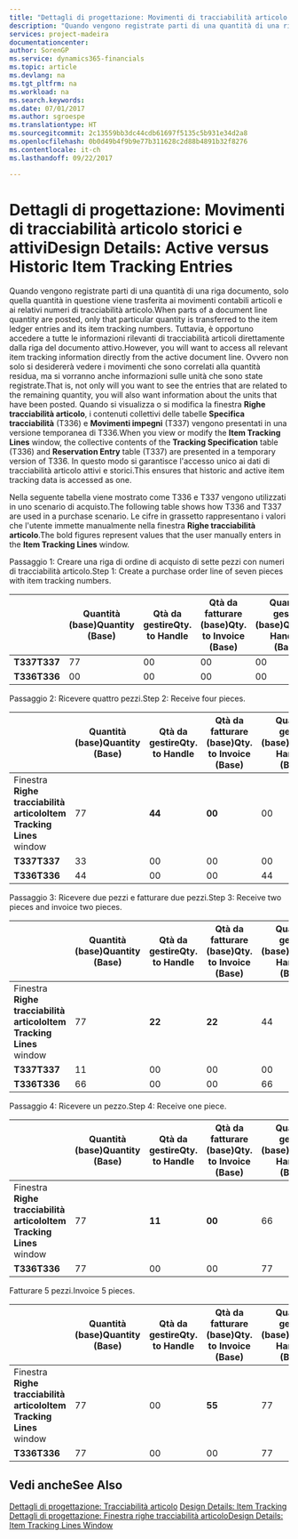 ```yaml
---
title: "Dettagli di progettazione: Movimenti di tracciabilità articolo storici e attivi | Microsoft Docs"
description: "Quando vengono registrate parti di una quantità di una riga documento, solo quella quantità in questione viene trasferita ai movimenti contabili articoli e ai relativi numeri di tracciabilità articolo. Tuttavia, è opportuno accedere a tutte le informazioni rilevanti di tracciabilità articoli direttamente dalla riga del documento attivo. Ovvero non solo si desidererà vedere i movimenti che sono correlati alla quantità residua, ma si vorranno anche informazioni sulle unità che sono state registrate. Quando si visualizza o si modifica la finestra **Righe tracciabilità articolo**, i contenuti collettivi delle tabelle **Specifica tracciabilità** (T336) e **Movimenti impegni** (T337) vengono presentati in una versione temporanea di T336. In questo modo si garantisce l'accesso unico ai dati di tracciabilità articolo attivi e storici."
services: project-madeira
documentationcenter: 
author: SorenGP
ms.service: dynamics365-financials
ms.topic: article
ms.devlang: na
ms.tgt_pltfrm: na
ms.workload: na
ms.search.keywords: 
ms.date: 07/01/2017
ms.author: sgroespe
ms.translationtype: HT
ms.sourcegitcommit: 2c13559bb3dc44cdb61697f5135c5b931e34d2a8
ms.openlocfilehash: 0b0d49b4f9b9e77b311628c2d88b4891b32f8276
ms.contentlocale: it-ch
ms.lasthandoff: 09/22/2017

---
```

# <a name="design-details-active-versus-historic-item-tracking-entries"></a><span data-ttu-id="fbce1-107">Dettagli di progettazione: Movimenti di tracciabilità articolo storici e attivi</span><span class="sxs-lookup"><span data-stu-id="fbce1-107">Design Details: Active versus Historic Item Tracking Entries</span></span>
<span data-ttu-id="fbce1-108">Quando vengono registrate parti di una quantità di una riga documento, solo quella quantità in questione viene trasferita ai movimenti contabili articoli e ai relativi numeri di tracciabilità articolo.</span><span class="sxs-lookup"><span data-stu-id="fbce1-108">When parts of a document line quantity are posted, only that particular quantity is transferred to the item ledger entries and its item tracking numbers.</span></span> <span data-ttu-id="fbce1-109">Tuttavia, è opportuno accedere a tutte le informazioni rilevanti di tracciabilità articoli direttamente dalla riga del documento attivo.</span><span class="sxs-lookup"><span data-stu-id="fbce1-109">However, you will want to access all relevant item tracking information directly from the active document line.</span></span> <span data-ttu-id="fbce1-110">Ovvero non solo si desidererà vedere i movimenti che sono correlati alla quantità residua, ma si vorranno anche informazioni sulle unità che sono state registrate.</span><span class="sxs-lookup"><span data-stu-id="fbce1-110">That is, not only will you want to see the entries that are related to the remaining quantity, you will also want information about the units that have been posted.</span></span> <span data-ttu-id="fbce1-111">Quando si visualizza o si modifica la finestra **Righe tracciabilità articolo**, i contenuti collettivi delle tabelle **Specifica tracciabilità** (T336) e **Movimenti impegni** (T337) vengono presentati in una versione temporanea di T336.</span><span class="sxs-lookup"><span data-stu-id="fbce1-111">When you view or modify the **Item Tracking Lines** window, the collective contents of the **Tracking Specification** table (T336) and **Reservation Entry** table (T337) are presented in a temporary version of T336.</span></span> <span data-ttu-id="fbce1-112">In questo modo si garantisce l'accesso unico ai dati di tracciabilità articolo attivi e storici.</span><span class="sxs-lookup"><span data-stu-id="fbce1-112">This ensures that historic and active item tracking data is accessed as one.</span></span>  

 <span data-ttu-id="fbce1-113">Nella seguente tabella viene mostrato come T336 e T337 vengono utilizzati in uno scenario di acquisto.</span><span class="sxs-lookup"><span data-stu-id="fbce1-113">The following table shows how T336 and T337 are used in a purchase scenario.</span></span> <span data-ttu-id="fbce1-114">Le cifre in grassetto rappresentano i valori che l'utente immette manualmente nella finestra **Righe tracciabilità articolo**.</span><span class="sxs-lookup"><span data-stu-id="fbce1-114">The bold figures represent values that the user manually enters in the **Item Tracking Lines** window.</span></span>  

 <span data-ttu-id="fbce1-115">Passaggio 1: Creare una riga di ordine di acquisto di sette pezzi con numeri di tracciabilità articolo.</span><span class="sxs-lookup"><span data-stu-id="fbce1-115">Step 1: Create a purchase order line of seven pieces with item tracking numbers.</span></span>  

||<span data-ttu-id="fbce1-116">**Quantità (base)**</span><span class="sxs-lookup"><span data-stu-id="fbce1-116">**Quantity (Base)**</span></span>|<span data-ttu-id="fbce1-117">**Qtà da gestire**</span><span class="sxs-lookup"><span data-stu-id="fbce1-117">**Qty. to Handle**</span></span>|<span data-ttu-id="fbce1-118">**Qtà da fatturare (base)**</span><span class="sxs-lookup"><span data-stu-id="fbce1-118">**Qty. to Invoice (Base)**</span></span>|<span data-ttu-id="fbce1-119">**Quantità gestita (base)**</span><span class="sxs-lookup"><span data-stu-id="fbce1-119">**Quantity Handled (Base)**</span></span>|<span data-ttu-id="fbce1-120">**Quantità fatturata (base)**</span><span class="sxs-lookup"><span data-stu-id="fbce1-120">**Quantity Invoiced (Base)**</span></span>|  
|-|----------------------------------------------|--------------------------------------------|------------------------------------------------------|-------------------------------------------------------|--------------------------------------------------------|  
|<span data-ttu-id="fbce1-121">**T337**</span><span class="sxs-lookup"><span data-stu-id="fbce1-121">**T337**</span></span>|<span data-ttu-id="fbce1-122">7</span><span class="sxs-lookup"><span data-stu-id="fbce1-122">7</span></span>|<span data-ttu-id="fbce1-123">0</span><span class="sxs-lookup"><span data-stu-id="fbce1-123">0</span></span>|<span data-ttu-id="fbce1-124">0</span><span class="sxs-lookup"><span data-stu-id="fbce1-124">0</span></span>|<span data-ttu-id="fbce1-125">0</span><span class="sxs-lookup"><span data-stu-id="fbce1-125">0</span></span>|<span data-ttu-id="fbce1-126">0</span><span class="sxs-lookup"><span data-stu-id="fbce1-126">0</span></span>|  
|<span data-ttu-id="fbce1-127">**T336**</span><span class="sxs-lookup"><span data-stu-id="fbce1-127">**T336**</span></span>|<span data-ttu-id="fbce1-128">0</span><span class="sxs-lookup"><span data-stu-id="fbce1-128">0</span></span>|<span data-ttu-id="fbce1-129">0</span><span class="sxs-lookup"><span data-stu-id="fbce1-129">0</span></span>|<span data-ttu-id="fbce1-130">0</span><span class="sxs-lookup"><span data-stu-id="fbce1-130">0</span></span>|<span data-ttu-id="fbce1-131">0</span><span class="sxs-lookup"><span data-stu-id="fbce1-131">0</span></span>|<span data-ttu-id="fbce1-132">0</span><span class="sxs-lookup"><span data-stu-id="fbce1-132">0</span></span>|  

 <span data-ttu-id="fbce1-133">Passaggio 2: Ricevere quattro pezzi.</span><span class="sxs-lookup"><span data-stu-id="fbce1-133">Step 2: Receive four pieces.</span></span>  

||<span data-ttu-id="fbce1-134">**Quantità (base)**</span><span class="sxs-lookup"><span data-stu-id="fbce1-134">**Quantity (Base)**</span></span>|<span data-ttu-id="fbce1-135">**Qtà da gestire**</span><span class="sxs-lookup"><span data-stu-id="fbce1-135">**Qty. to Handle**</span></span>|<span data-ttu-id="fbce1-136">**Qtà da fatturare (base)**</span><span class="sxs-lookup"><span data-stu-id="fbce1-136">**Qty. to Invoice (Base)**</span></span>|<span data-ttu-id="fbce1-137">**Quantità gestita (base)**</span><span class="sxs-lookup"><span data-stu-id="fbce1-137">**Quantity Handled (Base)**</span></span>|<span data-ttu-id="fbce1-138">**Quantità fatturata (base)**</span><span class="sxs-lookup"><span data-stu-id="fbce1-138">**Quantity Invoiced (Base)**</span></span>|  
|-|----------------------------------------------|--------------------------------------------|------------------------------------------------------|-------------------------------------------------------|--------------------------------------------------------|  
|<span data-ttu-id="fbce1-139">Finestra **Righe tracciabilità articolo**</span><span class="sxs-lookup"><span data-stu-id="fbce1-139">**Item Tracking Lines** window</span></span>|<span data-ttu-id="fbce1-140">7</span><span class="sxs-lookup"><span data-stu-id="fbce1-140">7</span></span>|<span data-ttu-id="fbce1-141">**4**</span><span class="sxs-lookup"><span data-stu-id="fbce1-141">**4**</span></span>|<span data-ttu-id="fbce1-142">**0**</span><span class="sxs-lookup"><span data-stu-id="fbce1-142">**0**</span></span>|<span data-ttu-id="fbce1-143">0</span><span class="sxs-lookup"><span data-stu-id="fbce1-143">0</span></span>|<span data-ttu-id="fbce1-144">0</span><span class="sxs-lookup"><span data-stu-id="fbce1-144">0</span></span>|  
|<span data-ttu-id="fbce1-145">**T337**</span><span class="sxs-lookup"><span data-stu-id="fbce1-145">**T337**</span></span>|<span data-ttu-id="fbce1-146">3</span><span class="sxs-lookup"><span data-stu-id="fbce1-146">3</span></span>|<span data-ttu-id="fbce1-147">0</span><span class="sxs-lookup"><span data-stu-id="fbce1-147">0</span></span>|<span data-ttu-id="fbce1-148">0</span><span class="sxs-lookup"><span data-stu-id="fbce1-148">0</span></span>|<span data-ttu-id="fbce1-149">0</span><span class="sxs-lookup"><span data-stu-id="fbce1-149">0</span></span>|<span data-ttu-id="fbce1-150">0</span><span class="sxs-lookup"><span data-stu-id="fbce1-150">0</span></span>|  
|<span data-ttu-id="fbce1-151">**T336**</span><span class="sxs-lookup"><span data-stu-id="fbce1-151">**T336**</span></span>|<span data-ttu-id="fbce1-152">4</span><span class="sxs-lookup"><span data-stu-id="fbce1-152">4</span></span>|<span data-ttu-id="fbce1-153">0</span><span class="sxs-lookup"><span data-stu-id="fbce1-153">0</span></span>|<span data-ttu-id="fbce1-154">0</span><span class="sxs-lookup"><span data-stu-id="fbce1-154">0</span></span>|<span data-ttu-id="fbce1-155">4</span><span class="sxs-lookup"><span data-stu-id="fbce1-155">4</span></span>|<span data-ttu-id="fbce1-156">0</span><span class="sxs-lookup"><span data-stu-id="fbce1-156">0</span></span>|  

 <span data-ttu-id="fbce1-157">Passaggio 3: Ricevere due pezzi e fatturare due pezzi.</span><span class="sxs-lookup"><span data-stu-id="fbce1-157">Step 3: Receive two pieces and invoice two pieces.</span></span>  

||<span data-ttu-id="fbce1-158">**Quantità (base)**</span><span class="sxs-lookup"><span data-stu-id="fbce1-158">**Quantity (Base)**</span></span>|<span data-ttu-id="fbce1-159">**Qtà da gestire**</span><span class="sxs-lookup"><span data-stu-id="fbce1-159">**Qty. to Handle**</span></span>|<span data-ttu-id="fbce1-160">**Qtà da fatturare (base)**</span><span class="sxs-lookup"><span data-stu-id="fbce1-160">**Qty. to Invoice (Base)**</span></span>|<span data-ttu-id="fbce1-161">**Quantità gestita (base)**</span><span class="sxs-lookup"><span data-stu-id="fbce1-161">**Quantity Handled (Base)**</span></span>|<span data-ttu-id="fbce1-162">**Quantità fatturata (base)**</span><span class="sxs-lookup"><span data-stu-id="fbce1-162">**Quantity Invoiced (Base)**</span></span>|  
|-|----------------------------------------------|--------------------------------------------|------------------------------------------------------|-------------------------------------------------------|--------------------------------------------------------|  
|<span data-ttu-id="fbce1-163">Finestra **Righe tracciabilità articolo**</span><span class="sxs-lookup"><span data-stu-id="fbce1-163">**Item Tracking Lines** window</span></span>|<span data-ttu-id="fbce1-164">7</span><span class="sxs-lookup"><span data-stu-id="fbce1-164">7</span></span>|<span data-ttu-id="fbce1-165">**2**</span><span class="sxs-lookup"><span data-stu-id="fbce1-165">**2**</span></span>|<span data-ttu-id="fbce1-166">**2**</span><span class="sxs-lookup"><span data-stu-id="fbce1-166">**2**</span></span>|<span data-ttu-id="fbce1-167">4</span><span class="sxs-lookup"><span data-stu-id="fbce1-167">4</span></span>|<span data-ttu-id="fbce1-168">0</span><span class="sxs-lookup"><span data-stu-id="fbce1-168">0</span></span>|  
|<span data-ttu-id="fbce1-169">**T337**</span><span class="sxs-lookup"><span data-stu-id="fbce1-169">**T337**</span></span>|<span data-ttu-id="fbce1-170">1</span><span class="sxs-lookup"><span data-stu-id="fbce1-170">1</span></span>|<span data-ttu-id="fbce1-171">0</span><span class="sxs-lookup"><span data-stu-id="fbce1-171">0</span></span>|<span data-ttu-id="fbce1-172">0</span><span class="sxs-lookup"><span data-stu-id="fbce1-172">0</span></span>|<span data-ttu-id="fbce1-173">0</span><span class="sxs-lookup"><span data-stu-id="fbce1-173">0</span></span>|<span data-ttu-id="fbce1-174">0</span><span class="sxs-lookup"><span data-stu-id="fbce1-174">0</span></span>|  
|<span data-ttu-id="fbce1-175">**T336**</span><span class="sxs-lookup"><span data-stu-id="fbce1-175">**T336**</span></span>|<span data-ttu-id="fbce1-176">6</span><span class="sxs-lookup"><span data-stu-id="fbce1-176">6</span></span>|<span data-ttu-id="fbce1-177">0</span><span class="sxs-lookup"><span data-stu-id="fbce1-177">0</span></span>|<span data-ttu-id="fbce1-178">0</span><span class="sxs-lookup"><span data-stu-id="fbce1-178">0</span></span>|<span data-ttu-id="fbce1-179">6</span><span class="sxs-lookup"><span data-stu-id="fbce1-179">6</span></span>|<span data-ttu-id="fbce1-180">2</span><span class="sxs-lookup"><span data-stu-id="fbce1-180">2</span></span>|  

 <span data-ttu-id="fbce1-181">Passaggio 4: Ricevere un pezzo.</span><span class="sxs-lookup"><span data-stu-id="fbce1-181">Step 4: Receive one piece.</span></span>  

||<span data-ttu-id="fbce1-182">**Quantità (base)**</span><span class="sxs-lookup"><span data-stu-id="fbce1-182">**Quantity (Base)**</span></span>|<span data-ttu-id="fbce1-183">**Qtà da gestire**</span><span class="sxs-lookup"><span data-stu-id="fbce1-183">**Qty. to Handle**</span></span>|<span data-ttu-id="fbce1-184">**Qtà da fatturare (base)**</span><span class="sxs-lookup"><span data-stu-id="fbce1-184">**Qty. to Invoice (Base)**</span></span>|<span data-ttu-id="fbce1-185">**Quantità gestita (base)**</span><span class="sxs-lookup"><span data-stu-id="fbce1-185">**Quantity Handled (Base)**</span></span>|<span data-ttu-id="fbce1-186">**Quantità fatturata (base)**</span><span class="sxs-lookup"><span data-stu-id="fbce1-186">**Quantity Invoiced (Base)**</span></span>|  
|-|----------------------------------------------|--------------------------------------------|------------------------------------------------------|-------------------------------------------------------|--------------------------------------------------------|  
|<span data-ttu-id="fbce1-187">Finestra **Righe tracciabilità articolo**</span><span class="sxs-lookup"><span data-stu-id="fbce1-187">**Item Tracking Lines** window</span></span>|<span data-ttu-id="fbce1-188">7</span><span class="sxs-lookup"><span data-stu-id="fbce1-188">7</span></span>|<span data-ttu-id="fbce1-189">**1**</span><span class="sxs-lookup"><span data-stu-id="fbce1-189">**1**</span></span>|<span data-ttu-id="fbce1-190">**0**</span><span class="sxs-lookup"><span data-stu-id="fbce1-190">**0**</span></span>|<span data-ttu-id="fbce1-191">6</span><span class="sxs-lookup"><span data-stu-id="fbce1-191">6</span></span>|<span data-ttu-id="fbce1-192">2</span><span class="sxs-lookup"><span data-stu-id="fbce1-192">2</span></span>|  
|<span data-ttu-id="fbce1-193">**T336**</span><span class="sxs-lookup"><span data-stu-id="fbce1-193">**T336**</span></span>|<span data-ttu-id="fbce1-194">7</span><span class="sxs-lookup"><span data-stu-id="fbce1-194">7</span></span>|<span data-ttu-id="fbce1-195">0</span><span class="sxs-lookup"><span data-stu-id="fbce1-195">0</span></span>|<span data-ttu-id="fbce1-196">0</span><span class="sxs-lookup"><span data-stu-id="fbce1-196">0</span></span>|<span data-ttu-id="fbce1-197">7</span><span class="sxs-lookup"><span data-stu-id="fbce1-197">7</span></span>|<span data-ttu-id="fbce1-198">2</span><span class="sxs-lookup"><span data-stu-id="fbce1-198">2</span></span>|  

 <span data-ttu-id="fbce1-199">Fatturare 5 pezzi.</span><span class="sxs-lookup"><span data-stu-id="fbce1-199">Invoice 5 pieces.</span></span>  

||<span data-ttu-id="fbce1-200">**Quantità (base)**</span><span class="sxs-lookup"><span data-stu-id="fbce1-200">**Quantity (Base)**</span></span>|<span data-ttu-id="fbce1-201">**Qtà da gestire**</span><span class="sxs-lookup"><span data-stu-id="fbce1-201">**Qty. to Handle**</span></span>|<span data-ttu-id="fbce1-202">**Qtà da fatturare (base)**</span><span class="sxs-lookup"><span data-stu-id="fbce1-202">**Qty. to Invoice (Base)**</span></span>|<span data-ttu-id="fbce1-203">**Quantità gestita (base)**</span><span class="sxs-lookup"><span data-stu-id="fbce1-203">**Quantity Handled (Base)**</span></span>|<span data-ttu-id="fbce1-204">**Quantità fatturata (base)**</span><span class="sxs-lookup"><span data-stu-id="fbce1-204">**Quantity Invoiced (Base)**</span></span>|  
|-|----------------------------------------------|--------------------------------------------|------------------------------------------------------|-------------------------------------------------------|--------------------------------------------------------|  
|<span data-ttu-id="fbce1-205">Finestra **Righe tracciabilità articolo**</span><span class="sxs-lookup"><span data-stu-id="fbce1-205">**Item Tracking Lines** window</span></span>|<span data-ttu-id="fbce1-206">7</span><span class="sxs-lookup"><span data-stu-id="fbce1-206">7</span></span>|<span data-ttu-id="fbce1-207">0</span><span class="sxs-lookup"><span data-stu-id="fbce1-207">0</span></span>|<span data-ttu-id="fbce1-208">**5**</span><span class="sxs-lookup"><span data-stu-id="fbce1-208">**5**</span></span>|<span data-ttu-id="fbce1-209">7</span><span class="sxs-lookup"><span data-stu-id="fbce1-209">7</span></span>|<span data-ttu-id="fbce1-210">2</span><span class="sxs-lookup"><span data-stu-id="fbce1-210">2</span></span>|  
|<span data-ttu-id="fbce1-211">**T336**</span><span class="sxs-lookup"><span data-stu-id="fbce1-211">**T336**</span></span>|<span data-ttu-id="fbce1-212">7</span><span class="sxs-lookup"><span data-stu-id="fbce1-212">7</span></span>|<span data-ttu-id="fbce1-213">0</span><span class="sxs-lookup"><span data-stu-id="fbce1-213">0</span></span>|<span data-ttu-id="fbce1-214">0</span><span class="sxs-lookup"><span data-stu-id="fbce1-214">0</span></span>|<span data-ttu-id="fbce1-215">7</span><span class="sxs-lookup"><span data-stu-id="fbce1-215">7</span></span>|<span data-ttu-id="fbce1-216">7</span><span class="sxs-lookup"><span data-stu-id="fbce1-216">7</span></span>|  

## <a name="see-also"></a><span data-ttu-id="fbce1-217">Vedi anche</span><span class="sxs-lookup"><span data-stu-id="fbce1-217">See Also</span></span>  
 <span data-ttu-id="fbce1-218">[Dettagli di progettazione: Tracciabilità articolo](design-details-item-tracking.md) </span><span class="sxs-lookup"><span data-stu-id="fbce1-218">[Design Details: Item Tracking](design-details-item-tracking.md) </span></span>  
 [<span data-ttu-id="fbce1-219">Dettagli di progettazione: Finestra righe tracciabilità articolo</span><span class="sxs-lookup"><span data-stu-id="fbce1-219">Design Details: Item Tracking Lines Window</span></span>](design-details-item-tracking-lines-window.md)

